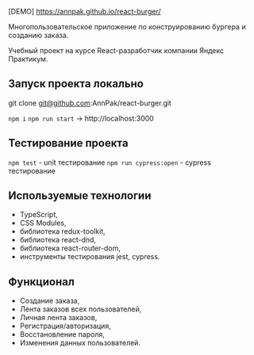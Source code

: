 [DEMO] https://annpak.github.io/react-burger/

Многопользовательское приложение по конструированию бургера и созданию заказа. 

Учебный проект на курсе React-разработчик компании Яндекс Практикум.

## Запуск проекта локально

git clone git@github.com:AnnPak/react-burger.git

`npm i`
`npm run start` -> http://localhost:3000

## Тестирование проекта

`npm test` - unit тестирование
`npm run cypress:open` - cypress тестирование

## Используемые технологии

- TypeScript,
- CSS Modules,
- библиотека redux-toolkit,
- библиотека react-dnd,
- библиотека react-router-dom,
- инструменты тестирования jest, cypress.

## Функционал

- Создание заказа,
- Лента заказов всех пользователей,
- Личная лента заказов, 
- Регистрация/авторизация,
- Восстановление пароля,
- Изменения данных пользователей.